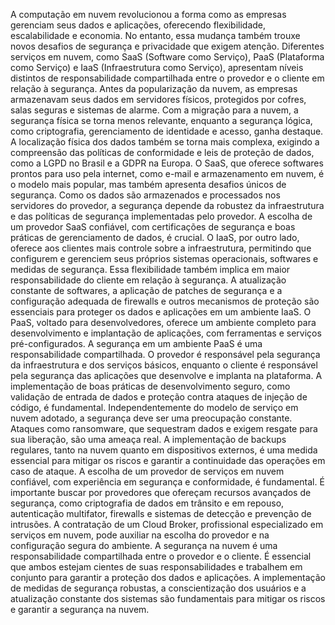A computação em nuvem revolucionou a forma como as empresas gerenciam seus dados e aplicações, oferecendo flexibilidade, escalabilidade e economia. No entanto, essa mudança também trouxe novos desafios de segurança e privacidade que exigem atenção. Diferentes serviços em nuvem, como SaaS (Software como Serviço), PaaS (Plataforma como Serviço) e IaaS (Infraestrutura como Serviço), apresentam níveis distintos de responsabilidade compartilhada entre o provedor e o cliente em relação à segurança.
Antes da popularização da nuvem, as empresas armazenavam seus dados em servidores físicos, protegidos por cofres, salas seguras e sistemas de alarme. Com a migração para a nuvem, a segurança física se torna menos relevante, enquanto a segurança lógica, como criptografia, gerenciamento de identidade e acesso, ganha destaque. A localização física dos dados também se torna mais complexa, exigindo a compreensão das políticas de conformidade e leis de proteção de dados, como a LGPD no Brasil e a GDPR na Europa.
O SaaS, que oferece softwares prontos para uso pela internet, como e-mail e armazenamento em nuvem, é o modelo mais popular, mas também apresenta desafios únicos de segurança. Como os dados são armazenados e processados nos servidores do provedor, a segurança depende da robustez da infraestrutura e das políticas de segurança implementadas pelo provedor. A escolha de um provedor SaaS confiável, com certificações de segurança e boas práticas de gerenciamento de dados, é crucial.
O IaaS, por outro lado, oferece aos clientes mais controle sobre a infraestrutura, permitindo que configurem e gerenciem seus próprios sistemas operacionais, softwares e medidas de segurança. Essa flexibilidade também implica em maior responsabilidade do cliente em relação à segurança. A atualização constante de softwares, a aplicação de patches de segurança e a configuração adequada de firewalls e outros mecanismos de proteção são essenciais para proteger os dados e aplicações em um ambiente IaaS.
O PaaS, voltado para desenvolvedores, oferece um ambiente completo para desenvolvimento e implantação de aplicações, com ferramentas e serviços pré-configurados. A segurança em um ambiente PaaS é uma responsabilidade compartilhada. O provedor é responsável pela segurança da infraestrutura e dos serviços básicos, enquanto o cliente é responsável pela segurança das aplicações que desenvolve e implanta na plataforma. A implementação de boas práticas de desenvolvimento seguro, como validação de entrada de dados e proteção contra ataques de injeção de código, é fundamental.
Independentemente do modelo de serviço em nuvem adotado, a segurança deve ser uma preocupação constante. Ataques como ransomware, que sequestram dados e exigem resgate para sua liberação, são uma ameaça real. A implementação de backups regulares, tanto na nuvem quanto em dispositivos externos, é uma medida essencial para mitigar os riscos e garantir a continuidade das operações em caso de ataque.
A escolha de um provedor de serviços em nuvem confiável, com experiência em segurança e conformidade, é fundamental. É importante buscar por provedores que ofereçam recursos avançados de segurança, como criptografia de dados em trânsito e em repouso, autenticação multifator, firewalls e sistemas de detecção e prevenção de intrusões. A contratação de um Cloud Broker, profissional especializado em serviços em nuvem, pode auxiliar na escolha do provedor e na configuração segura do ambiente.
A segurança na nuvem é uma responsabilidade compartilhada entre o provedor e o cliente. É essencial que ambos estejam cientes de suas responsabilidades e trabalhem em conjunto para garantir a proteção dos dados e aplicações. A implementação de medidas de segurança robustas, a conscientização dos usuários e a atualização constante dos sistemas são fundamentais para mitigar os riscos e garantir a segurança na nuvem.
